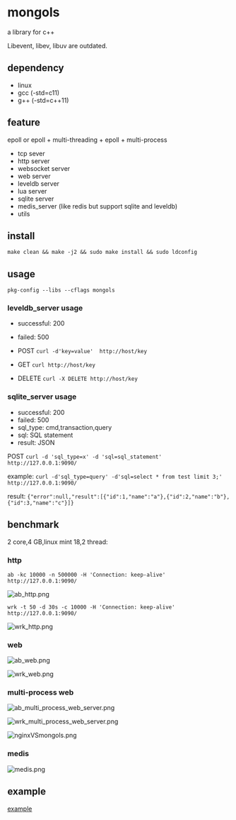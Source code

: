 # mongols
a library for c++

Libevent, libev, libuv are outdated.

## dependency

- linux
- gcc (-std=c11)
- g++ (-std=c++11)


## feature
epoll or epoll + multi-threading + epoll + multi-process
- tcp sever 
- http server
- websocket server 
- web server 
- leveldb server 
- lua server
- sqlite server
- medis_server (like redis but support sqlite and leveldb)
- utils


## install 

`make clean && make -j2 && sudo make install && sudo ldconfig`

## usage

`pkg-config --libs --cflags mongols`

### leveldb_server usage
  - successful: 200
  - failed: 500

- POST `curl -d'key=value'  http://host/key`
- GET  `curl http://host/key`
- DELETE `curl -X DELETE http://host/key`

### sqlite_server usage
 - successful: 200
 - failed: 500
 - sql_type: cmd,transaction,query
 - sql: SQL statement
 - result: JSON

POST `curl -d 'sql_type=x' -d 'sql=sql_statement' http://127.0.0.1:9090/`

example: `curl -d'sql_type=query' -d'sql=select * from test limit 3;' http://127.0.0.1:9090/`

result: `{"error":null,"result":[{"id":1,"name":"a"},{"id":2,"name":"b"},{"id":3,"name":"c"}]}`

## benchmark

2 core,4 GB,linux mint 18,2 thread:

### http

`ab -kc 10000 -n 500000 -H 'Connection: keep-alive' http://127.0.0.1:9090/`

![ab_http.png](https://github.com/webcpp/mongols/blob/master/ab/ab_http.png)

`wrk -t 50 -d 30s -c 10000 -H 'Connection: keep-alive' http://127.0.0.1:9090/`

![wrk_http.png](https://github.com/webcpp/mongols/blob/master/ab/wrk_http.png)

### web

![ab_web.png](https://github.com/webcpp/mongols/blob/master/ab/ab_web.png)

![wrk_web.png](https://github.com/webcpp/mongols/blob/master/ab/wrk_web.png)


### multi-process web


![ab_multi_process_web_server.png](https://github.com/webcpp/mongols/blob/master/ab/ab_multi_process_web_server.png)

![wrk_multi_process_web_server.png](https://github.com/webcpp/mongols/blob/master/ab/wrk_multi_process_web_server.png)

![nginxVSmongols.png](https://github.com/webcpp/mongols/blob/master/ab/nginxVSmongols.png)

### medis

![medis.png](https://github.com/webcpp/mongols/blob/master/ab/medis.png)

## example

[example](https://github.com/webcpp/mongols/tree/master/example)